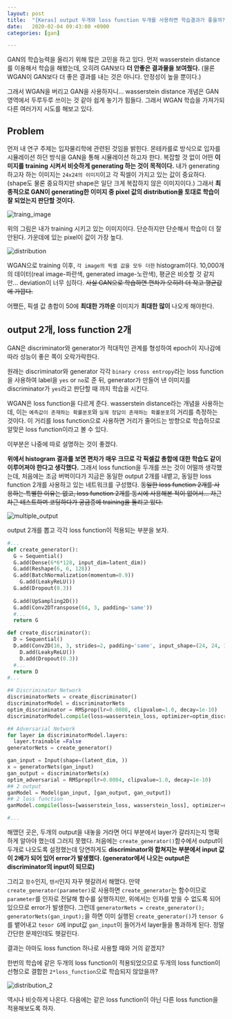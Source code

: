 ```yaml
---
layout: post
title:  "[Keras] output 두개와 loss function 두개를 사용하면 학습결과가 좋을까? (1편)"
date:   2020-02-04 09:43:00 +0900
categories: [gan]

---
```


GAN의 학습능력을 올리기 위해 많은 고민을 하고 있다. 먼저 wasserstein distance를 이용해서 학습을 해봤는데, 오히려 GAN보다 **더 안좋은 결과물을 보여줬다.** (물론 WGAN이 GAN보다 더 좋은 결과를 내는 것은 아니다. 안정성이 높을 뿐이다.)

그래서 WGAN을 버리고 GAN을 사용하자니... wasserstein distance 개념은 GAN 영역에서 두루두루 쓰이는 것 같아 쉽게 놓기가 힘들다. 그래서 WGAN 학습을 가져가되 다른 여러가지 시도를 해보고 있다.

## Problem

먼저 내 연구 주제는 입자물리학에 관련된 것임을 밝힌다. 몬테카를로 방식으로 입자를 시뮬레이션 하던 방식을 GAN을 통해 시뮬레이션 하고자 한다. 복잡할 것 없이 어떤 **이미지를 training 시켜서 비슷하게 generating 하는 것이 목적이다.** 내가 generating 하고자 하는 이미지는 `24x24의 이미지`이고 각 픽셀이 가지고 있는 값이 중요하다. (shape도 물론 중요하지만 shape은 일단 크게 복잡하지 않은 이미지이다.) 그래서 **최종적으로 GAN이 generating한 이미지 중 pixel 값의 distribution을 토대로 학습이 잘 되었는지 판단할 것이다.**

![traing_image](https://raw.githubusercontent.com/jsstar522/jsstar522.github.io/master/static/img/_posts/20200204/1.png)

위의 그림은 내가 training 시키고 있는 이미지이다. 단순하지만 단순해서 학습이 더 잘 안된다. 가운데에 있는 pixel이 값이 가장 높다.

![distribution](https://raw.githubusercontent.com/jsstar522/jsstar522.github.io/master/static/img/_posts/20200204/2.png)

WGAN으로 training 이후, `각 image의 픽셀 값을 모두 더한` histogram이다. 10,000개의 데이터(real image-파란색, generated image-노란색), 평균은 비슷할 것 같지만... deviation이 너무 심하다. ~~사실 GAN으로 학습하면 편차가 오히려 더 작고 평균값에 가깝다.~~

어쨌든, 픽셀 값 총합이 50에 **최대한 가까운** 이미지가 **최대한 많이** 나오게 해야한다.

## output 2개, loss function 2개

GAN은 discriminator와 generator가 적대적인 관계를 형성하여 epoch이 지나감에 따라 성능이 좋은 쪽이 오락가락한다.

원래는 discriminator와 generator 각각 `binary cross entropy`라는 loss function을 사용하여 label을 `yes` or `no`로 준 뒤, generator가 만들어 낸 이미지를 discriminator가 `yes`라고 판단할 때 까지 학습을 시킨다. 

WGAN은 loss function을 다르게 준다. wasserstein distance라는 개념을 사용하는데, 이는 `예측값이 존재하는 확률분포`와 `실제 정답이 존재하는 확률분포`의 거리를 측정하는 것이다. 이 거리를 loss function으로 사용하면 거리가 줄어드는 방향으로 학습하므로  알맞은 loss function이라고 볼 수 있다.

이부분은 나중에 따로 설명하는 것이 좋겠다.

**위에서 histogram 결과를 보면 편차가 매우 크므로 각 픽셀값 총합에 대한 학습도 같이 이루어져야 한다고 생각했다.** 그래서 loss function을 두개를 쓰는 것이 어떨까 생각했는데, 처음에는 조금 버벅이다가 지금은 동일한 output 2개를 내뱉고, 동일한 loss function 2개를 사용하고 있는 네트워크를 구성했다. ~~동일한 loss function 2개를 사용하는 특별한 이유는 없고, loss function 2개를 동시에 사용해본 적이 없어서... 차근차근 테스트하며 코딩하다가 궁금증에 training을 돌리고 있다.~~

![multiple_output](https://raw.githubusercontent.com/jsstar522/jsstar522.github.io/master/static/img/_posts/20200204/3.jpeg)

output 2개를 뽑고 각각 loss function이 적용되는 부분을 보자.

```python
#...
def create_generator():
  G = Sequential()
  G.add(Dense(6*6*128, input_dim=latent_dim))
  G.add(Reshape(6, 6, 128))
  G.add(BatchNormalization(momentum=0.9))
 	G.add(LeakyReLU())
  G.add(Dropout(0.3))
  
  G.add(UpSampling2D())
  G.add(Conv2DTranspose(64, 3, padding='same'))
  #...
  return G

def create_discriminator():
  D = Sequential()
  D.add(Conv2D(16, 3, strides=2, padding='same', input_shape=(24, 24, 1)))
	D.add(LeakyReLU())
	D.add(Dropout(0.3))
  #...
  return D
#...

## Discriminator Network
discriminatorNets = create_discriminator()
discriminatorModel = discriminatorNets
optim_discriminator = RMSprop(lr=0.0008, clipvalue=1.0, decay=1e-10)
discriminatorModel.compile(loss=wasserstein_loss, optimizer=optim_discriminator, metrics=['accuracy'])

## Adversarial Network
for layer in discriminatorModel.layers:
  layer.trainable =False
generatorNets = create_generator()

gan_input = Input(shape=(latent_dim, ))
x = generatorNets(gan_input)
gan_output = discriminatorNets(x)
optim_adversarial = RMSprop(lr=0.0004, clipvalue=1.0, decay=1e-10)
## 2 output
ganModel = Model(gan_input, [gan_output, gan_output])
## 2 loss function
ganModel.compile(loss=[wasserstein_loss, wasserstein_loss], optimizer=optim    _adversarial, metrics=['accuracy'])

#...
```

해맸던 곳은, 두개의 output을 내놓을 거라면 어디 부분에서 layer가 갈라지는지 명확하게 알아야 했는데 그러지 못했다. 처음에는 `create_generator()`함수에서 output이 두개로 나오도록 설정했는데 당연하게도 **discriminator와 합쳐지는 부분에서 input 값이 2배가 되어 있어 error가 발생했다. (generator에서 나오는 output은 discriminator의 input이 되므로)** 

그리고 `함수`인지, `텐서`인지 자꾸 헷갈려서 해맸다. 만약 `create_generator(parameter)`로 사용하면 `create_generator`는 함수이므로 `parameter`를 인자로 전달해 함수를 실행하지만, 위에서는 인자를 받을 수 없도록 되어 있으므로 error가 발생한다. 그런데 `generatorNets = create_generator(); generatorNets(gan_input);`을 하면 이미 실행된 `create_generator()`가 `tensor G`를 뱉어내고 `tesor G`에 input값 `gan_input`이 들어가서 layer들을 통과하게 된다. 정말 간단한 문제인데도 헷갈린다.

결과는 아마도 loss function 하나로 사용할 때와 거의 같겠지? 

한번의 학습에 같은 두개의 loss function이 적용되었으므로 두개의 loss function이 선형으로 결합한 `2*loss_function`으로 학습되지 않았을까?

![distribution_2](https://raw.githubusercontent.com/jsstar522/jsstar522.github.io/master/static/img/_posts/20200204/4.png)

역시나 비슷하게 나온다. 다음에는 같은 loss function이 아닌 다른 loss function을 적용해보도록 하자.